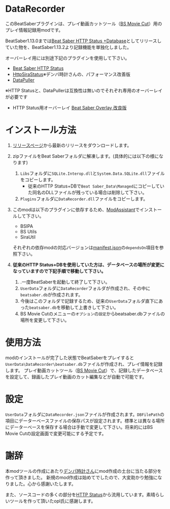 # DataRecorder
このBeatSaberプラグインは、プレイ動画カットツール（[BS Movie Cut](https://github.com/rynan4818/bs-movie-cut)）用のプレイ情報記録用modです。

BeatSaber1.13.0までは[Beat Saber HTTP Status +Database](https://github.com/rynan4818/beatsaber-http-status-db)としてリリースしていた物を、BeatSaber1.13.2より記録機能を単独化しました。

オーバーレイ用には別途下記のプラグインを使用して下さい。
- [Beat Saber HTTP Status](https://github.com/opl-/beatsaber-http-status)
- [HttpSiraStatus](https://github.com/denpadokei/beatsaber-http-status)※デンバ時計さんの、パフォーマンス改善版
- [DataPuller](https://github.com/kOFReadie/BSDataPuller)

※HTTP Statusと、DataPullerは互換性は無いのでそれぞれ専用のオーバーレイが必要です
- HTTP Status用オーバーレイ [Beat Saber Overlay 改良版](https://github.com/rynan4818/beat-saber-overlay)

# インストール方法

1. [リリースページ](https://github.com/rynan4818/DataRecorder/releases)から最新のリリースをダウンロードします。
2. zipファイルをBeat Saberフォルダに解凍します。(具体的には以下の様になります)
    1. `Libs`フォルダに`SQLite.Interop.dll`と`System.Data.SQLite.dll`ファイルをコピーします。
        - 従来のHTTP Status+DBで`Beat Saber_Data\Managed`にコピーしていた同名のDLLファイルが残っている場合は削除して下さい。
    2. `Plugins`フォルダに`DataRecorder.dll`ファイルをコピーします。
3. このmodは以下のプラグインに依存するため、[ModAssistant](https://github.com/Assistant/ModAssistant)でインストールして下さい。
    - BSIPA
    - BS Utils
    - SiraUtil
    
    それぞれの依存modの対応バージョンは[manifest.json](https://github.com/rynan4818/DataRecorder/blob/main/DataRecorder/manifest.json)の`dependsOn`項目を参照下さい。
4. **従来のHTTP Status+DBを使用していた方は、データベースの場所が変更になっていますので下記手順で移動して下さい。**
    1. .一度BeatSaberを起動して終了して下さい。
    2. `UserData`フォルダに`DataRecorder`フォルダが作成され、その中に`beatsaber.db`が作成されます。
    3. 今後はこのフォルダで記録するため、従来の`UserData`フォルダ直下にあった`beatsaber.db`を移動して上書きして下さい。
    4. BS Movie Cutのメニューの`オプション`の`設定`からbeatsaber.dbファイルの場所を変更して下さい。
# 使用方法
modのインストールが完了した状態でBeatSaberをプレイすると`UserData\DataRecorder\beatsaber.db`ファイルが作成され、プレイ情報を記録します。
プレイ動画カットツール（[BS Movie Cut](https://github.com/rynan4818/bs-movie-cut)）で、記録したデータベースを設定して、録画したプレイ動画のカット編集などが自動で可能です。
# 設定
`UserData`フォルダに`DataRecorder.json`ファイルが作成されます。`DBFilePath`の項目にデーターベースファイルの保存パスが設定されます。標準とは異なる場所にデーターベースを保存する場合は手動で変更して下さい。将来的にはBS Movie Cutの設定画面で変更可能にする予定です。
# 謝辞
本modツールの作成にあたり[デンパ時計さん](https://github.com/denpadokei)にmod作成の土台に当たる部分を作って頂きました。
新規のmod作成は始めてでしたので、大変助かり勉強になりました。心から感謝いたします。

また、ソースコードの多くの部分を[HTTP Status](https://github.com/opl-/beatsaber-http-status)から流用しています。素晴らしいツールを作って頂いたopl氏に感謝します。

